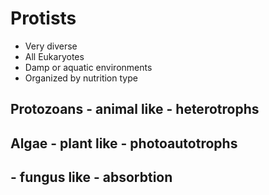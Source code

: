 # Protists
- Very diverse
- All Eukaryotes
- Damp or aquatic environments
- Organized by nutrition type

## Protozoans - animal like - heterotrophs

## Algae - plant like - photoautotrophs

## - fungus like - absorbtion